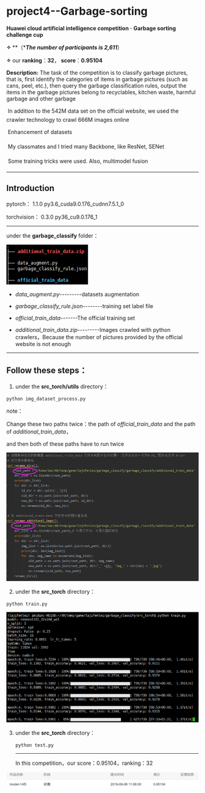 # project4--Garbage-sorting
 **Huawei cloud artificial intelligence competition** **·** **Garbage sorting challenge cup**

**✧** **（****The number of participants is 2,611***）           

**✧**  our **ranking**：**32**， **score**：**0.95104**

**Description:** The task of the competition is to classify garbage pictures, that is, first identify the categories of items in garbage pictures (such as cans, peel, etc.), then query the garbage classification rules, output the items in the garbage pictures belong to recyclables, kitchen waste, harmful garbage and other garbage

   In addition to the 542M data set on the official website, we used the crawler technology to crawl 666M images online

   Enhancement of datasets

   My classmates and I tried many Backbone, like ResNet, SENet 

   Some training tricks were used. Also, multimodel fusion

------

## **Introduction**

pytorch：       1.1.0           py3.6_cuda9.0.176_cudnn7.5.1_0

torchvision：  0.3.0           py36_cu9.0.176_1

------

under the **garbage_classify** folder：

![1569928967022](img/1569928967022.png)

- *data_augment.py*---------datasets augmentation

- *garbage_classify_rule.json*--------training set label file

- *official_train_data*-------The official training set

- *additional_train_data.zip*---------Images crawled with python crawlers，Because the number of pictures provided by the official website is not enough

------

## Follow these steps：

1. under the **src_torch/utils** directory：

```
python img_dataset_process.py
```

note：

Change these two paths twice：the path of *official_train_data* and the path of *additional_train_data*，

and then both of these paths have to run twice

![1569929278001](img/1569929278001.png)

2. under the **src_torch** directory：

```
python train.py
```

![1569930729586](img/1569930729586.png)

3. under the **src_torch** directory：

   ```
   python test.py
   ```

   ------

   In this competition，our score：0.95104，ranking：32

![1569931076702](img/1569931076702.png)